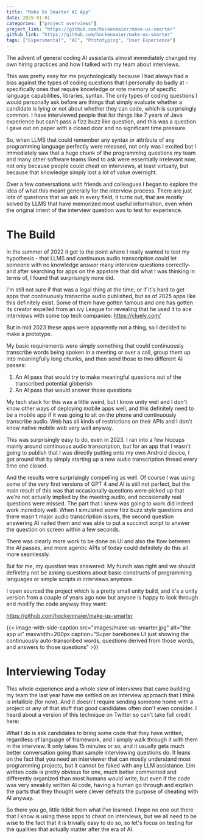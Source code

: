 ```yaml
---
title: "Make Us Smarter AI App"
date: 2025-01-01
categories: ["project overviews"]
project_link: "https://github.com/hockenmaier/make-us-smarter"
github_link: "https://github.com/hockenmaier/make-us-smarter"
tags: ["Experimental", "AI", "Prototyping", "User Experience"]
---
```


The advent of general coding AI assistants almost immediately changed my own hiring practices and how I talked with my team about interviews.

This was pretty easy for me psychologically because I had always had a bias against the types of coding questions that I personally do badly at - specifically ones that require knowledge or rote memory of specific language capabilities, libraries, syntax. The only types of coding questions I would personally ask before are things that simply evaluate whether a candidate is lying or not about whether they can code, which is surprisingly common. I have interviewed people that list things like 7 years of Java experience but can't pass a fizz buzz like question, and this was a question I gave out on paper with a closed door and no significant time pressure.

So, when LLMS that could remember any syntax or attribute of any programming language perfectly were released, not only was I excited but I immediately saw that a huge chunk of the programming questions my team and many other software teams liked to ask were essentially irrelevant now, not only because people could cheat on interviews, at least virtually, but because that knowledge simply lost a lot of value overnight.

Over a few conversations with friends and colleagues I began to explore the idea of what this meant generally for the interview process. There are just lots of questions that we ask in every field, it turns out, that are mostly solved by LLMS that have memorized most useful information, even when the original intent of the interview question was to test for experience.

# The Build

In the summer of 2022 it got to the point where I really wanted to test my hypothesis - that LLMS and continuous audio transcription could let someone with no knowledge answer many interview questions correctly- and after searching for apps on the appstore that did what I was thinking in terms of, I found that surprisingly none did.

I'm still not sure if that was a legal thing at the time, or if it's hard to get apps that continuously transcribe audio published, but as of 2025 apps like this definitely exist. Some of them have gotten famous and one has gotten its creator expelled from an ivy League for revealing that he used it to ace interviews with some top tech companies: https://cluely.com/

But in mid 2023 these apps were apparently not a thing, so I decided to make a prototype.

My basic requirements were simply something that could continuously transcribe words being spoken in a meeting or over a call, group them up into meaningfully long chunks, and then send those to two different AI passes:

1. An AI pass that would try to make meaningful questions out of the transcribed potential gibberish
2. An AI pass that would answer those questions

My tech stack for this was a little weird, but I know unity well and I don't know other ways of deploying mobile apps well, and this definitely need to be a mobile app if it was going to sit on the phone and continuously transcribe audio. Web has all kinds of restrictions on their APIs and I don't know native mobile web very well anyway.

This was surprisingly easy to do, even in 2023. I ran into a few hiccups mainly around continuous audio transcription, but for an app that I wasn't going to publish that I was directly putting onto my own Android device, I got around that by simply starting up a new audio transcription thread every time one closed.

And the results were surprisingly compelling as well. Of course I was using some of the very first versions of GPT 4 and AI is still not perfect, but the main result of this was that occasionally questions were picked up that we're not actually implied by the meeting audio, and occasionally real questions were missed. The part that I knew was going to work did indeed work incredibly well. When I simulated some fizz buzz style questions and there wasn't major audio transcription issues, the second question answering AI nailed them and was able to put a succinct script to answer the question on screen within a few seconds.

There was clearly more work to be done on UI and also the flow between the AI passes, and more agentic APIs of today could definitely do this all more seamlessly.

But for me, my question was answered: My hunch was right and we should definitely not be asking questions about basic constructs of programming languages or simple scripts in interviews anymore.

I open sourced the project which is a pretty small unity build, and it's a unity version from a couple of years ago now but anyone is happy to look through and modify the code anyway they want:

https://github.com/hockenmaier/make-us-smarter

{{< image-with-side-caption
    src="images/make-us-smarter.jpg"
    alt="the app ui"
    maxwidth=200px
    caption="Super barebones UI just showing the continuously auto-transcribed words, questions derived from those words, and answers to those questions" >}}

# Interviewing Today

This whole experience and a whole slew of interviews that came building my team the last year have me settled on an interview approach that I think is infallible (for now). And it doesn't require sending someone home with a project or any of that stuff that good candidates often don't even consider. I heard about a version of this technique on Twitter so can't take full credit here:

What I do is ask candidates to bring some code that they have written, regardless of language of framework, and I simply walk through it with them in the interview. It only takes 15 minutes or so, and it usually gets much better conversation going than sample interviewing questions do. It leans on the fact that you need an interviewer that can mostly understand most programming projects, but it cannot be faked with any LLM assistance. Llm written code is pretty obvious for one, much better commented and differently organized than most humans would write, but even if the code was very sneakily written AI code, having a human go through and explain the parts that they thought were clever defeats the purpose of cheating with AI anyway.

So there you go, little tidbit from what I've learned. I hope no one out there that I know is using these apps to cheat on interviews, but we all need to be wise to the fact that it is trivially easy to do so, so let's focus on testing for the qualities that actually matter after the era of AI.
